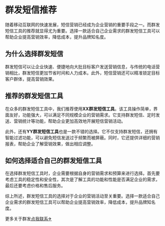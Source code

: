 # 群发短信推荐

随着移动互联网的快速发展，短信营销已经成为企业营销的重要手段之一。而群发短信工具的推荐就显得尤为重要。选择一款适合自己企业需求的群发短信工具可以帮助企业提高营销效率，降低成本，提升品牌知名度。

## 为什么选择群发短信

群发短信可以让企业快速、便捷地向大批目标客户发送营销信息，与传统的电话营销相比，群发短信更加节省时间和人力成本。此外，短信营销还可以精准锁定目标客户群体，提高营销效果。

## 推荐的群发短信工具

在众多的群发短信工具中，我们推荐使用**XX群发短信工具**。该工具操作简单，界面友好，功能强大，可以满足不同规模企业的营销需求。它支持群发短信、定时发送、营销统计等功能，帮助企业更加高效地开展短信营销活动。

此外，还有**YY群发短信工具**也是一款不错的选择。它不仅支持群发短信，还拥有智能过滤功能，可以避免短信发送过于频繁而被屏蔽。同时，它还提供详细的营销报表，帮助企业了解营销效果，做出相应调整。

## 如何选择适合自己的群发短信工具

在选择群发短信工具时，企业需要根据自身的营销需求和预算来进行选择。首先要考虑工具的稳定性和安全性，其次是了解工具的功能和性能是否满足企业的需求，最后还要考虑价格和售后服务。

综上所述，群发短信工具的选择对于企业的营销活动至关重要。选择一款适合自己企业需求的群发短信工具可以帮助企业提高营销效率，降低成本，提升品牌知名度。

更多关于群发[点我联系✈](https://qa.G208.com)